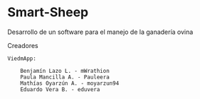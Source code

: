 # Smart-Sheep
Desarrollo de un software para el manejo de la ganadería ovina

Creadores

    ViedmApp:
    
        Benjamín Lazo L. - mWrathion
        Paula Mancilla A. - Pauleera
        Mathías Oyarzún A. - moyarzun94
        Eduardo Vera B. - eduvera
